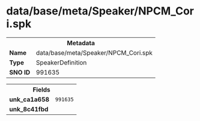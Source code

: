 <h1>data/base/meta/Speaker/NPCM_Cori.spk</h1><table><tr><th colspan="100%">Metadata</th></tr><tr><td><b>Name</b></td><td>data/base/meta/Speaker/NPCM_Cori.spk</td></tr><tr><td><b>Type</b></td><td>SpeakerDefinition</td></tr><tr><td><b>SNO ID</b></td><td>991635</td></tr></table>

<table><tr><th colspan="100%">Fields</th></tr><tr><td><b>unk_ca1a658</b></td><td><code>991635</code></td></tr><tr><td><b>unk_8c41fbd</b></td><td></td></tr></table>

